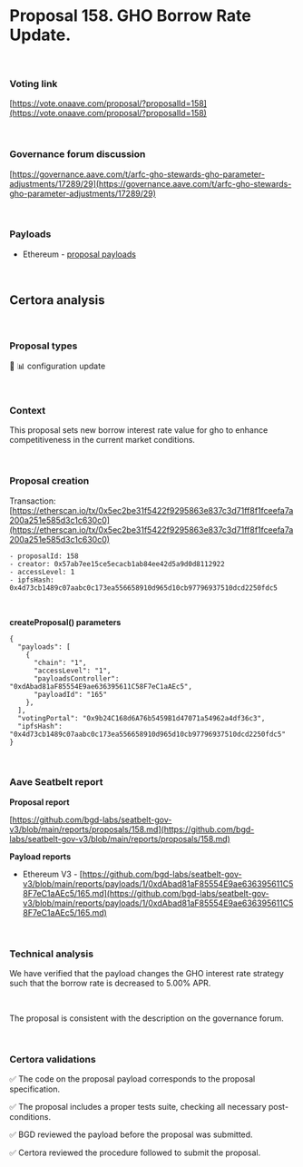 # Proposal 158. GHO Borrow Rate Update.

<br>

### Voting link

[https://vote.onaave.com/proposal/?proposalId=158](https://vote.onaave.com/proposal/?proposalId=158)

<br>

### Governance forum discussion

[https://governance.aave.com/t/arfc-gho-stewards-gho-parameter-adjustments/17289/29](https://governance.aave.com/t/arfc-gho-stewards-gho-parameter-adjustments/17289/29)

<br>

### Payloads

* Ethereum - [proposal payloads](https://etherscan.io/address/0xc8fC99B6E3dc4857ad08ffBABAe030b7cf031c21#code)

<br>

## Certora analysis

<br>

### Proposal types

:wrench: :bar_chart: configuration update

<br>

### Context

This proposal sets new borrow interest rate value for gho to enhance competitiveness in the current market conditions.

<br>

### Proposal creation

Transaction: [https://etherscan.io/tx/0x5ec2be31f5422f9295863e837c3d71ff8f1fceefa7a200a251e585d3c1c630c0](https://etherscan.io/tx/0x5ec2be31f5422f9295863e837c3d71ff8f1fceefa7a200a251e585d3c1c630c0)

```
- proposalId: 158
- creator: 0x57ab7ee15ce5ecacb1ab84ee42d5a9d0d8112922
- accessLevel: 1
- ipfsHash: 0x4d73cb1489c07aabc0c173ea556658910d965d10cb97796937510dcd2250fdc5
```

<br>

**createProposal() parameters**

```
{
  "payloads": [ 
    { 
      "chain": "1", 
      "accessLevel": "1", 
      "payloadsController": "0xdAbad81aF85554E9ae636395611C58F7eC1aAEc5", 
      "payloadId": "165" 
    }, 
  ], 
  "votingPortal": "0x9b24C168d6A76b5459B1d47071a54962a4df36c3", 
  "ipfsHash": "0x4d73cb1489c07aabc0c173ea556658910d965d10cb97796937510dcd2250fdc5" 
}
```

<br>

### Aave Seatbelt report

**Proposal report**

[https://github.com/bgd-labs/seatbelt-gov-v3/blob/main/reports/proposals/158.md](https://github.com/bgd-labs/seatbelt-gov-v3/blob/main/reports/proposals/158.md)

**Payload reports**

* Ethereum V3 - [https://github.com/bgd-labs/seatbelt-gov-v3/blob/main/reports/payloads/1/0xdAbad81aF85554E9ae636395611C58F7eC1aAEc5/165.md](https://github.com/bgd-labs/seatbelt-gov-v3/blob/main/reports/payloads/1/0xdAbad81aF85554E9ae636395611C58F7eC1aAEc5/165.md)

<br>

### Technical analysis

We have verified that the payload changes the GHO interest rate strategy such that the borrow rate is decreased to 5.00% APR.


<br>

The proposal is consistent with the description on the governance forum.

<br>

### Certora validations

:white_check_mark: The code on the proposal payload corresponds to the proposal specification.

:white_check_mark: The proposal includes a proper tests suite, checking all necessary post-conditions. 

:white_check_mark: BGD reviewed the payload before the proposal was submitted. 

:white_check_mark: Certora reviewed the procedure followed to submit the proposal.
